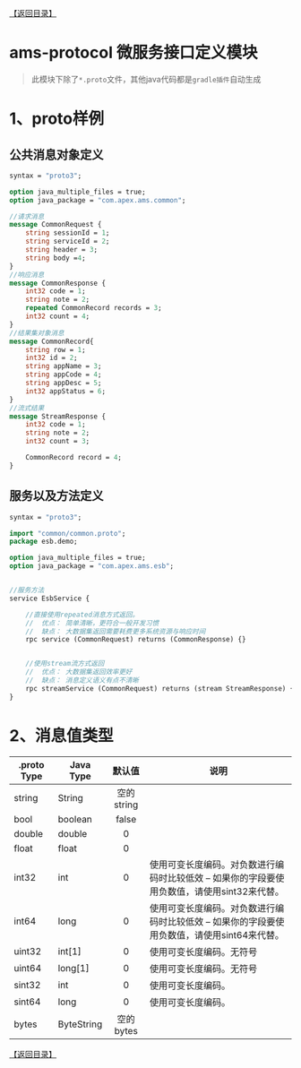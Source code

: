 [【返回目录】](../README.md)

# ams-protocol 微服务接口定义模块

> 此模块下除了`*.proto`文件，其他java代码都是`gradle插件`自动生成

# 1、proto样例

## 公共消息对象定义
```proto
syntax = "proto3";

option java_multiple_files = true;
option java_package = "com.apex.ams.common";

//请求消息
message CommonRequest {
    string sessionId = 1;
    string serviceId = 2;
    string header = 3;
    string body =4;
}
//响应消息
message CommonResponse {
    int32 code = 1;
    string note = 2;
    repeated CommonRecord records = 3;
    int32 count = 4;
}
//结果集对象消息
message CommonRecord{
    string row = 1;
    int32 id = 2;
    string appName = 3;
    string appCode = 4;
    string appDesc = 5;
    int32 appStatus = 6;
}
//流式结果
message StreamResponse {
    int32 code = 1;
    string note = 2;
    int32 count = 3;

    CommonRecord record = 4;
}
```

## 服务以及方法定义
```proto
syntax = "proto3";

import "common/common.proto";
package esb.demo;

option java_multiple_files = true;
option java_package = "com.apex.ams.esb";


//服务方法
service EsbService {

    //直接使用repeated消息方式返回。
    //  优点： 简单清晰，更符合一般开发习惯
    //  缺点： 大数据集返回需要耗费更多系统资源与响应时间
    rpc service (CommonRequest) returns (CommonResponse) {}


    //使用stream流方式返回
    //  优点： 大数据集返回效率更好
    //  缺点： 消息定义语义有点不清晰
    rpc streamService (CommonRequest) returns (stream StreamResponse) {}
}

```


# 2、消息值类型
|.proto Type|Java Type|默认值|说明|
|------|------|:------:|------|
|string|String|空的string| |
|bool|boolean|false| |
|double|double|0| |
|float|float|0| |
|int32|int|0|使用可变长度编码。对负数进行编码时比较低效 – 如果你的字段要使用负数值，请使用sint32来代替。|
|int64|long|0|使用可变长度编码。对负数进行编码时比较低效 – 如果你的字段要使用负数值，请使用sint64来代替。|
|uint32|int[1]|0|使用可变长度编码。无符号|
|uint64|long[1]|0|使用可变长度编码。无符号|
|sint32|int|0|使用可变长度编码。|
|sint64|long|0|使用可变长度编码。|
|bytes|ByteString|空的bytes| |

[【返回目录】](../README.md)
